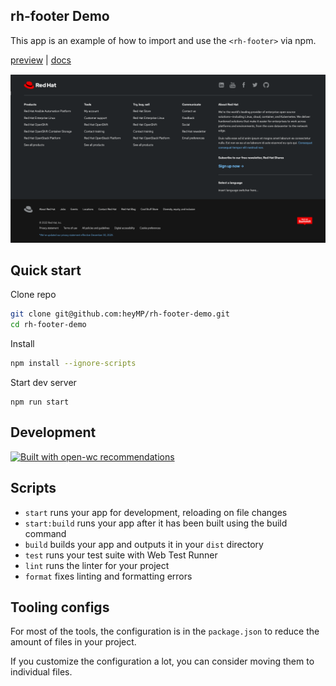 ## rh-footer Demo

This app is an example of how to import and use the `<rh-footer>` via npm.

[preview](https://rh-footer-demo.vercel.app/) | [docs](https://github.com/RedHat-UX/red-hat-design-system/blob/main/elements/rh-footer/README.md)

![](screenshot.png)

## Quick start

Clone repo

```bash
git clone git@github.com:heyMP/rh-footer-demo.git
cd rh-footer-demo
```

Install

```bash
npm install --ignore-scripts
```

Start dev server

```
npm run start
```

## Development

[![Built with open-wc recommendations](https://img.shields.io/badge/built%20with-open--wc-blue.svg)](https://github.com/open-wc)

## Scripts

- `start` runs your app for development, reloading on file changes
- `start:build` runs your app after it has been built using the build command
- `build` builds your app and outputs it in your `dist` directory
- `test` runs your test suite with Web Test Runner
- `lint` runs the linter for your project
- `format` fixes linting and formatting errors

## Tooling configs

For most of the tools, the configuration is in the `package.json` to reduce the amount of files in your project.

If you customize the configuration a lot, you can consider moving them to individual files.
